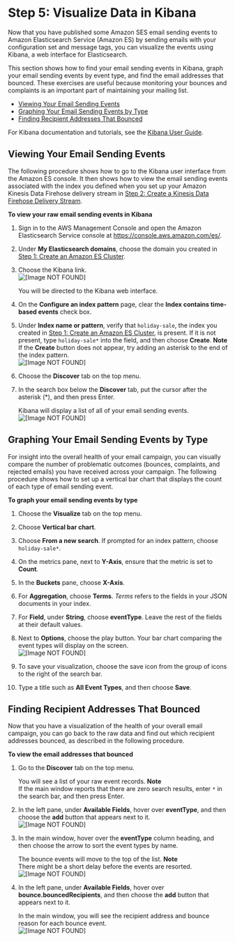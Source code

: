 # Step 5: Visualize Data in Kibana<a name="event-publishing-elasticsearch-kibana"></a>

Now that you have published some Amazon SES email sending events to Amazon Elasticsearch Service \(Amazon ES\) by sending emails with your configuration set and message tags, you can visualize the events using Kibana, a web interface for Elasticsearch\.

This section shows how to find your email sending events in Kibana, graph your email sending events by event type, and find the email addresses that bounced\. These exercises are useful because monitoring your bounces and complaints is an important part of maintaining your mailing list\.
+ [Viewing Your Email Sending Events](#event-publishing-elasticsearch-kibana-view-raw)
+ [Graphing Your Email Sending Events by Type](#event-publishing-elasticsearch-kibana-graph)
+ [Finding Recipient Addresses That Bounced](#event-publishing-elasticsearch-kibana-bounces)

For Kibana documentation and tutorials, see the [Kibana User Guide](https://www.elastic.co/guide/en/kibana/current/index.html)\.

## Viewing Your Email Sending Events<a name="event-publishing-elasticsearch-kibana-view-raw"></a>

The following procedure shows how to go to the Kibana user interface from the Amazon ES console\. It then shows how to view the email sending events associated with the index you defined when you set up your Amazon Kinesis Data Firehose delivery stream in [Step 2: Create a Kinesis Data Firehose Delivery Stream](event-publishing-elasticsearch-firehose-stream.md)\.

**To view your raw email sending events in Kibana**

1. Sign in to the AWS Management Console and open the Amazon Elasticsearch Service console at [https://console\.aws\.amazon\.com/es/](https://console.aws.amazon.com/es/)\.

1. Under **My Elasticsearch domains**, choose the domain you created in [Step 1: Create an Amazon ES Cluster](event-publishing-elasticsearch-cluster.md)\.

1. Choose the Kibana link\.  
![\[Image NOT FOUND\]](http://docs.aws.amazon.com/ses/latest/DeveloperGuide/images/event_publishing_tutorial_elasticsearch_kibana_link.png)

   You will be directed to the Kibana web interface\.

1. On the **Configure an index pattern** page, clear the **Index contains time\-based events** check box\.

1. Under **Index name or pattern**, verify that `holiday-sale`, the index you created in [Step 1: Create an Amazon ES Cluster](event-publishing-elasticsearch-cluster.md), is present\. If it is not present, type `holiday-sale*` into the field, and then choose **Create**\.
**Note**  
If the **Create** button does not appear, try adding an asterisk to the end of the index pattern\.  
![\[Image NOT FOUND\]](http://docs.aws.amazon.com/ses/latest/DeveloperGuide/images/event_publishing_tutorial_elasticsearch_kibana_index.png)

1. Choose the **Discover** tab on the top menu\.

1. In the search box below the **Discover** tab, put the cursor after the asterisk \(\*\), and then press Enter\.

   Kibana will display a list of all of your email sending events\.  
![\[Image NOT FOUND\]](http://docs.aws.amazon.com/ses/latest/DeveloperGuide/images/event_publishing_tutorial_elasticsearch_kibana_discover.png)

## Graphing Your Email Sending Events by Type<a name="event-publishing-elasticsearch-kibana-graph"></a>

For insight into the overall health of your email campaign, you can visually compare the number of problematic outcomes \(bounces, complaints, and rejected emails\) you have received across your campaign\. The following procedure shows how to set up a vertical bar chart that displays the count of each type of email sending event\.

**To graph your email sending events by type**

1. Choose the **Visualize** tab on the top menu\.

1. Choose **Vertical bar chart**\.

1. Choose **From a new search**\. If prompted for an index pattern, choose `holiday-sale*`\.

1. On the metrics pane, next to **Y\-Axis**, ensure that the metric is set to **Count**\.

1. In the **Buckets** pane, choose **X\-Axis**\.

1. For **Aggregation**, choose **Terms**\. *Terms* refers to the fields in your JSON documents in your index\.

1. For **Field**, under **String**, choose **eventType**\. Leave the rest of the fields at their default values\.

1. Next to **Options**, choose the play button\. Your bar chart comparing the event types will display on the screen\.  
![\[Image NOT FOUND\]](http://docs.aws.amazon.com/ses/latest/DeveloperGuide/images/event_publishing_tutorial_elasticsearch_kibana_graph_all.png)

1. To save your visualization, choose the save icon from the group of icons to the right of the search bar\.

1. Type a title such as **All Event Types**, and then choose **Save**\.

## Finding Recipient Addresses That Bounced<a name="event-publishing-elasticsearch-kibana-bounces"></a>

Now that you have a visualization of the health of your overall email campaign, you can go back to the raw data and find out which recipient addresses bounced, as described in the following procedure\.

**To view the email addresses that bounced**

1. Go to the **Discover** tab on the top menu\.

   You will see a list of your raw event records\.
**Note**  
If the main window reports that there are zero search results, enter `*` in the search bar, and then press Enter\.

1. In the left pane, under **Available Fields**, hover over **eventType**, and then choose the **add** button that appears next to it\.  
![\[Image NOT FOUND\]](http://docs.aws.amazon.com/ses/latest/DeveloperGuide/images/event_publishing_tutorial_elasticsearch_kibana_add.png)

1. In the main window, hover over the **eventType** column heading, and then choose the arrow to sort the event types by name\.

   The bounce events will move to the top of the list\.
**Note**  
There might be a short delay before the events are resorted\.  
![\[Image NOT FOUND\]](http://docs.aws.amazon.com/ses/latest/DeveloperGuide/images/event_publishing_tutorial_elasticsearch_kibana_sort.png)

1. In the left pane, under **Available Fields**, hover over **bounce\.bouncedRecipients**, and then choose the **add** button that appears next to it\.

   In the main window, you will see the recipient address and bounce reason for each bounce event\.  
![\[Image NOT FOUND\]](http://docs.aws.amazon.com/ses/latest/DeveloperGuide/images/event_publishing_tutorial_elasticsearch_kibana_bounces.png)